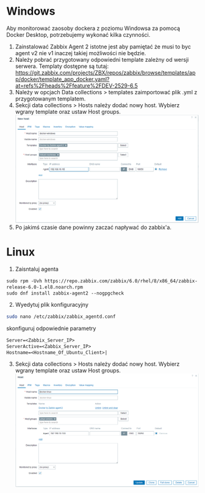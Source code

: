 <h1> Windows </h1>

Aby monitorować zaosoby dockera z poziomu Windowsa za pomocą Docker Desktop, potrzebujemy wykonać kilka czynności.

1. Zainstalować Zabbix Agent 2 istotne jest aby pamiętać że musi to byc agent v2 nie v1 inaczej takiej możliwości nie będzie. 
2. Należy pobrać przygotowany odpowiedni template zależny od wersji serwera. Templaty dostępne są tutaj:
https://git.zabbix.com/projects/ZBX/repos/zabbix/browse/templates/app/docker/template_app_docker.yaml?at=refs%2Fheads%2Ffeature%2FDEV-2529-6.5
3. Należy w opcjach Data collections > templates zaimportować plik .yml z przygotowanym templatem. 
4. Sekcji data collections > Hosts należy dodać nowy host. Wybierz wgrany template oraz ustaw Host groups.
![zabbix](/grafiki/zabbix1.png)
5. Po jakimś czasie dane powinny zaczać napływać do zabbix'a.

<h1> Linux </h1>

1. Zaisntaluj agenta 
```
sudo rpm -Uvh https://repo.zabbix.com/zabbix/6.0/rhel/8/x86_64/zabbix-release-6.0-1.el8.noarch.rpm
sudo dnf install zabbix-agent2 --nogpgcheck
```
2. Wyedytuj plik konfiguracyjny
```bash
sudo nano /etc/zabbix/zabbix_agentd.conf 
```
skonfiguruj odpowiednie parametry
```
Server=<Zabbix_Server_IP>
ServerActive=<Zabbix_Server_IP>
Hostname=<Hostname_Of_Ubuntu_Client>|
```
3. Sekcji data collections > Hosts należy dodać nowy host. Wybierz wgrany template oraz ustaw Host groups.
![zabbix](/grafiki/zabbix2.png)